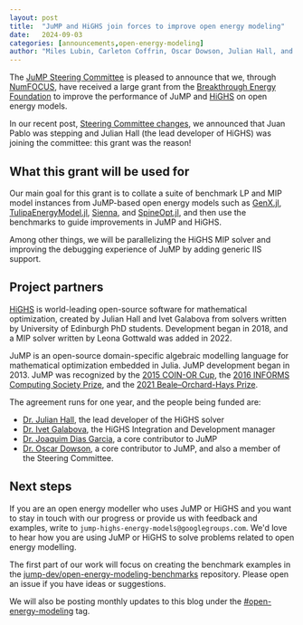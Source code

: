 ```yaml
---
layout: post
title:  "JuMP and HiGHS join forces to improve open energy modeling"
date:   2024-09-03
categories: [announcements,open-energy-modeling]
author: "Miles Lubin, Carleton Coffrin, Oscar Dowson, Julian Hall, and Changhyun Kwon"
---
```


The [JuMP Steering Committee](/pages/governance/#steering-committee) is pleased
to announce that we, through [NumFOCUS](https://numfocus.org), have received a
large grant from the [Breakthrough Energy Foundation](https://www.breakthroughenergy.org)
to improve the performance of JuMP and [HiGHS](https://highs.dev) on open energy
models.

In our recent post, [Steering Committee changes](/announcements/2024/07/30/julian/),
we announced that Juan Pablo was stepping and Julian Hall (the lead developer of
HiGHS) was joining the committee: this grant was the reason!

## What this grant will be used for

Our main goal for this grant is to collate a suite of benchmark LP and MIP model
instances from JuMP-based open energy models such as
[GenX.jl](https://github.com/GenXProject/GenX.jl),
[TulipaEnergyModel.jl](https://github.com/TulipaEnergy/TulipaEnergyModel.jl),
[Sienna](https://github.com/NREL-Sienna), and
[SpineOpt.jl](https://github.com/spine-tools/SpineOpt.jl), and then use the
benchmarks to guide improvements in JuMP and HiGHS.

Among other things, we will be parallelizing the HiGHS MIP solver and improving
the debugging experience of JuMP by adding generic IIS support.

## Project partners

[HiGHS](https://highs.dev) is world-leading open-source software for
mathematical optimization, created by Julian Hall and Ivet Galabova from solvers
written by University of Edinburgh PhD students. Development began in 2018, and
a MIP solver written by Leona Gottwald was added in 2022.

JuMP is an open-source domain-specific algebraic modelling language for
mathematical optimization embedded in Julia. JuMP development began in 2013.
JuMP was recognized by the [2015 COIN-OR Cup](https://www.coin-or.org/coinCup/coinCup2015Winner.html),
the [2016 INFORMS Computing Society Prize](https://www.informs.org/Recognizing-Excellence/Community-Prizes/INFORMS-Computing-Society/INFORMS-Computing-Society-Prize),
and the [2021 Beale–Orchard-Hays Prize](https://www.mathopt.org/?nav=boh).

The agreement runs for one year, and the people being funded are:

* [Dr. Julian Hall](https://github.com/jajhall), the lead developer of the
  HiGHS solver
* [Dr. Ivet Galabova](https://github.com/galabova), the HiGHS Integration and
  Development manager
* [Dr. Joaquim Dias Garcia](https://github.com/joaquimg), a core contributor to
  JuMP
* [Dr. Oscar Dowson](https://github.com/odow), a core contributor to JuMP, and
  also a member of the Steering Committee.

## Next steps

If you are an open energy modeller who uses JuMP or HiGHS and you want to stay
in touch with our progress or provide us with feedback and examples, write to
`jump-highs-energy-models@googlegroups.com`. We'd love to hear how you are using
JuMP or HiGHS to solve problems related to open energy modelling.

The first part of our work will focus on creating the benchmark examples in the
[jump-dev/open-energy-modeling-benchmarks](https://github.com/jump-dev/open-energy-modeling-benchmarks)
repository. Please open an issue if you have ideas or suggestions.

We will also be posting monthly updates to this blog under the
[#open-energy-modeling](/categories/#open-energy-modeling) tag.
